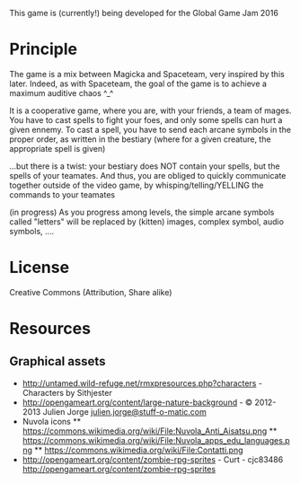 This game is (currently!) being developed for the Global Game Jam 2016

# Principle 
The game is a mix between Magicka and Spaceteam, very inspired by this later.
Indeed, as with Spaceteam, the goal of the game is to achieve a maximum auditive chaos ^_^

It is a cooperative game, where you are, with your friends, a team of mages.
You have to cast spells to fight your foes, and only some spells can hurt a given ennemy.
To cast a spell, you have to send each arcane symbols in the proper order, as written in the bestiary (where for a given creature, the appropriate spell is given)

...but there is a twist: your bestiary does NOT contain your spells, but the spells of your teamates.
And thus, you are obliged to quickly communicate together outside of the video game, by whisping/telling/YELLING the commands to your teamates

(in progress) As you progress among levels, the simple arcane symbols called "letters" will be replaced by (kitten) images, complex symbol, audio symbols, ....

# License
Creative Commons (Attribution, Share alike)

# Resources 

## Graphical assets
* http://untamed.wild-refuge.net/rmxpresources.php?characters - Characters by Sithjester
* http://opengameart.org/content/large-nature-background - © 2012-2013 Julien Jorge <julien.jorge@stuff-o-matic.com>
* Nuvola icons
** https://commons.wikimedia.org/wiki/File:Nuvola_Anti_Aisatsu.png
** https://commons.wikimedia.org/wiki/File:Nuvola_apps_edu_languages.png
** https://commons.wikimedia.org/wiki/File:Contatti.png
* http://opengameart.org/content/zombie-rpg-sprites - Curt - cjc83486 http://opengameart.org/content/zombie-rpg-sprites
